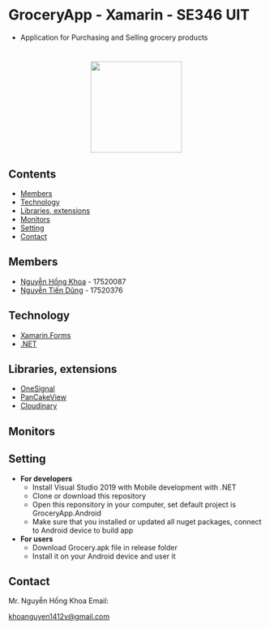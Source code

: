 # GroceryApp - Xamarin - SE346 UIT
* Application for Purchasing and Selling grocery products
#

<p align="center">
  <img width="180" height="180" src="https://didong.blob.core.windows.net/xamarin-blob/unnamed.jpg">
</p>
 
## Contents
* [Members](#members)
* [Technology](#technology)
* [Libraries, extensions](#libraries-extensions)
* [Monitors](#monitors)
* [Setting](#setting)
* [Contact](#contact)


## Members
* [Nguyễn Hồng Khoa](https://github.com/khoanguyen1412) - 17520087
* [Nguyễn Tiến Dũng](https://github.com/tiendunghk) - 17520376

## Technology
* [Xamarin.Forms](https://dotnet.microsoft.com/apps/xamarin/xamarin-forms)
* [.NET](https://dotnet.microsoft.com/)
## Libraries, extensions
* [OneSignal](https://onesignal.com/)
* [PanCakeView](https://github.com/sthewissen/Xamarin.Forms.PancakeView)
* [Cloudinary](https://cloudinary.com/)
## Monitors
## Setting
* __For developers__
   * Install Visual Studio 2019 with Mobile development with .NET
   * Clone or download this repository
   * Open this reponsitory in your computer, set default project is GroceryApp.Android
   * Make sure that you installed or updated all nuget packages, connect to Android device to build app
* __For users__
   * Download Grocery.apk file in release folder
   * Install it on your Android device and user it
## Contact
Mr. Nguyễn Hồng Khoa
Email: 

[khoanguyen1412v@gmail.com](mailto:khoanguyen1412v@gmail.com)
